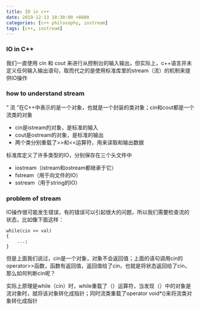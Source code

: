 ```yaml
---
title: IO in c++
date: 2019-12-13 10:30:00 +0800
categories: [c++ philosophy, iostream]
tags: [c++, iostream]
---
```

### IO in C++
我们一直使用 cin 和 cout 来进行从控制台的输入输出，但实际上，c++语言并未定义任何输入输出语句，取而代之的是使用标准库里的stream（流）的机制来提供IO操作

### how to understand stream
“ 流 ”在C++中表示的是一个对象，也就是一个封装的类对象；cin和cout都是一个流类的对象
* cin是istream的对象，是标准的输入
* cout是ostream的对象，是标准的输出
* 两个类分别重载了>>和<<运算符，用来读取和输出数据

标准库定义了许多类型的IO，分别保存在三个头文件中
* iostream（istream和ostream都继承于它）
* fstream（用于向文件的IO）
* sstream（用于string的IO）

### problem of stream
IO操作很可能发生错误，有的错误可以引起很大的问题，所以我们需要检查流的状态，比如像下面这样：
```
while(cin >> val)
{
    ...;
}
```
但是上面我们说过，cin是一个对象，对象不会返回值；上面的语句调用cin的operator>>函数，函数有返回值，返回值给了cin，也就是将状态返回给了cin，那么如何判断cin呢？

实际上原理是while（cin）时，while重载了（）运算符，当发现（）中的对象是流对象时，就将该对象转化成指针；同时流类重载了operator void*()来将流类对象转化成指针

